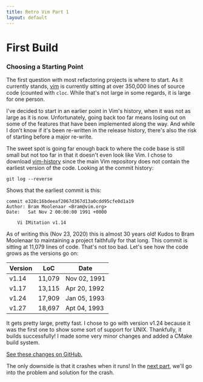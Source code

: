 ```yaml
---
title: Retro Vim Part 1
layout: default
---
```


First Build
===========

### Choosing a Starting Point

The first question with most refactoring projects is where to start.
As it currently stands, [vim](https://github.com/vim/vim) is currently
sitting at over 350,000 lines of source code (counted with `cloc`. While
that's not large in some regards, it is large for one person.

I've decided to start in an earlier point in Vim's history, when it was
not as large as it is now. Unfortunately, going back too far means losing
out on some of the features that have been implemented along the way. And
while I don't know if it's been re-written in the release history, there's
also the risk of starting before a major re-write.

The sweet spot is going far enough back to where the code base is still small
but not too far in that it doesn't even look like Vim. I chose to download
[vim-history](https://github.com/vim/vim-history) since the main Vim repository
does not contain the earliest version of the code. Looking at the commit history:

```
git log --reverse
```

Shows that the earliest commit is this:

```
commit e328c16bdeeaf2067d367d13a0cdd95cfe0d1a19
Author: Bram Moolenaar <Bram@vim.org>
Date:   Sat Nov 2 00:00:00 1991 +0000

    Vi IMitation v1.14
```

As of writing this (Nov 23, 2020) this is almost 30 years old!
Kudos to Bram Moolenaar to maintaining a project faithfully for that long.
This commit is sitting at 11,079 lines of code. That's not too bad. Let's
see how the code grows as the versions go on:

| Version | LoC    | Date         |
|---------|--------|--------------|
| v1.14   | 11,079 | Nov 02, 1991 |
| v1.17   | 13,115 | Apr 20, 1992 |
| v1.24   | 17,909 | Jan 05, 1993 |
| v1.27   | 18,697 | Apt 04, 1993 |

It gets pretty large, pretty fast. I chose to go with version v1.24 because
it was the first one to show some sort of support for UNIX. Thankfully, it
builds successfully! I made some very minor changes and added a CMake build system.

[See these changes on GitHub.](https://github.com/tay10r/retro-vim/tree/4c3ccb6e74956687713f8297db3e26c5e6ba6f07)

The only downside is that it crashes when it runs! In the [next part](./part-2), we'll
go into the problem and solution for the crash.
